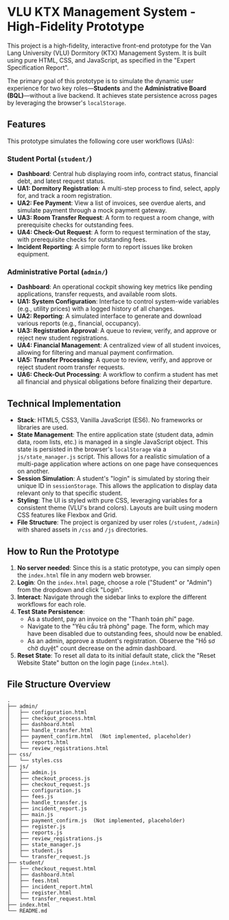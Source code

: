# VLU KTX Management System - High-Fidelity Prototype

This project is a high-fidelity, interactive front-end prototype for the Van Lang University (VLU) Dormitory (KTX) Management System. It is built using pure HTML, CSS, and JavaScript, as specified in the "Expert Specification Report".

The primary goal of this prototype is to simulate the dynamic user experience for two key roles—**Students** and the **Administrative Board (BQL)**—without a live backend. It achieves state persistence across pages by leveraging the browser's `localStorage`.

## Features

This prototype simulates the following core user workflows (UAs):

### Student Portal (`student/`)
- **Dashboard**: Central hub displaying room info, contract status, financial debt, and latest request status.
- **UA1: Dormitory Registration**: A multi-step process to find, select, apply for, and track a room registration.
- **UA2: Fee Payment**: View a list of invoices, see overdue alerts, and simulate payment through a mock payment gateway.
- **UA3: Room Transfer Request**: A form to request a room change, with prerequisite checks for outstanding fees.
- **UA4: Check-Out Request**: A form to request termination of the stay, with prerequisite checks for outstanding fees.
- **Incident Reporting**: A simple form to report issues like broken equipment.

### Administrative Portal (`admin/`)
- **Dashboard**: An operational cockpit showing key metrics like pending applications, transfer requests, and available room slots.
- **UA1: System Configuration**: Interface to control system-wide variables (e.g., utility prices) with a logged history of all changes.
- **UA2: Reporting**: A simulated interface to generate and download various reports (e.g., financial, occupancy).
- **UA3: Registration Approval**: A queue to review, verify, and approve or reject new student registrations.
- **UA4: Financial Management**: A centralized view of all student invoices, allowing for filtering and manual payment confirmation.
- **UA5: Transfer Processing**: A queue to review, verify, and approve or reject student room transfer requests.
- **UA6: Check-Out Processing**: A workflow to confirm a student has met all financial and physical obligations before finalizing their departure.

## Technical Implementation

- **Stack**: HTML5, CSS3, Vanilla JavaScript (ES6). No frameworks or libraries are used.
- **State Management**: The entire application state (student data, admin data, room lists, etc.) is managed in a single JavaScript object. This state is persisted in the browser's `localStorage` via a `js/state_manager.js` script. This allows for a realistic simulation of a multi-page application where actions on one page have consequences on another.
- **Session Simulation**: A student's "login" is simulated by storing their unique ID in `sessionStorage`. This allows the application to display data relevant only to that specific student.
- **Styling**: The UI is styled with pure CSS, leveraging variables for a consistent theme (VLU's brand colors). Layouts are built using modern CSS features like Flexbox and Grid.
- **File Structure**: The project is organized by user roles (`/student`, `/admin`) with shared assets in `/css` and `/js` directories.

## How to Run the Prototype

1.  **No server needed**: Since this is a static prototype, you can simply open the `index.html` file in any modern web browser.
2.  **Login**: On the `index.html` page, choose a role ("Student" or "Admin") from the dropdown and click "Login".
3.  **Interact**: Navigate through the sidebar links to explore the different workflows for each role.
4.  **Test State Persistence**:
    - As a student, pay an invoice on the "Thanh toán phí" page.
    - Navigate to the "Yêu cầu trả phòng" page. The form, which may have been disabled due to outstanding fees, should now be enabled.
    - As an admin, approve a student's registration. Observe the "Hồ sơ chờ duyệt" count decrease on the admin dashboard.
5.  **Reset State**: To reset all data to its initial default state, click the "Reset Website State" button on the login page (`index.html`).

## File Structure Overview

```
.
├── admin/
│   ├── configuration.html
│   ├── checkout_process.html
│   ├── dashboard.html
│   ├── handle_transfer.html
│   ├── payment_confirm.html  (Not implemented, placeholder)
│   ├── reports.html
│   └── review_registrations.html
├── css/
│   └── styles.css
├── js/
│   ├── admin.js
│   ├── checkout_process.js
│   ├── checkout_request.js
│   ├── configuration.js
│   ├── fees.js
│   ├── handle_transfer.js
│   ├── incident_report.js
│   ├── main.js
│   ├── payment_confirm.js  (Not implemented, placeholder)
│   ├── register.js
│   ├── reports.js
│   ├── review_registrations.js
│   ├── state_manager.js
│   ├── student.js
│   └── transfer_request.js
├── student/
│   ├── checkout_request.html
│   ├── dashboard.html
│   ├── fees.html
│   ├── incident_report.html
│   ├── register.html
│   └── transfer_request.html
├── index.html
└── README.md
```